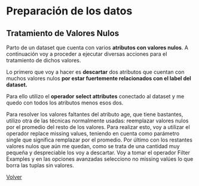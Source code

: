 # Preparación de los datos

## Tratamiento de Valores Nulos

Parto de un dataset que cuenta con varios **atributos con valores nulos**. A continuación voy a proceder a ejecutar diversas acciones para el tratamiento de dichos valores.

Lo primero que voy a hacer es **descartar** dos atributos que cuentan con muchos valores nulos **por estar fuertemente relacionados con el label del dataset.**

Para ello utilizo el **operador** **select attributes** conectado al dataset y me quedo con todos los atributos menos esos dos.

Para resolver los valores faltantes del atributo age, que tiene bastantes, utilizo otra de las técnicas normalmente usadas: reemplazar valores nulos por el promedio del resto de los valores.
Para realizar esto, voy a utilizar el operador replace missing values, teniendo en cuenta como parámetro single que significa remplazar por el promedio.
Por último con los restantes valores nulos que aún me quedan, como se trata de una cantidad muy pequeña y despreciable los voy a descartar.
Voy a tomar el operador Filter Examples y en las opciones avanzadas selecciono no missing valúes lo que borra las tuplas sin valores.

[Volver](./../README.md)
